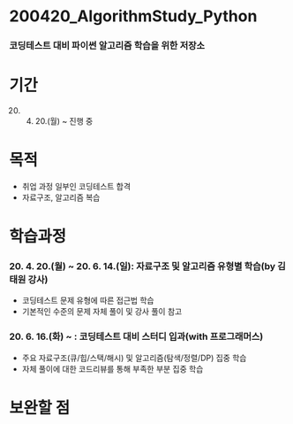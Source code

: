 # 200420_AlgorithmStudy_Python
### 코딩테스트 대비 파이썬 알고리즘 학습을 위한 저장소

# 기간
20. 4. 20.(월) ~ 진행 중

# 목적
* 취업 과정 일부인 코딩테스트 합격
* 자료구조, 알고리즘 복습


# 학습과정
### 20. 4. 20.(월) ~ 20. 6. 14.(일): 자료구조 및 알고리즘 유형별 학습(by 김태원 강사)
* 코딩테스트 문제 유형에 따른 접근법 학습
* 기본적인 수준의 문제 자체 풀이 및 강사 풀이 참고 
### 20. 6. 16.(화) ~ : 코딩테스트 대비 스터디 입과(with 프로그래머스)
* 주요 자료구조(큐/힙/스택/해시) 및 알고리즘(탐색/정렬/DP) 집중 학습
* 자체 풀이에 대한 코드리뷰를 통해 부족한 부분 집중 학습


# 보완할 점

